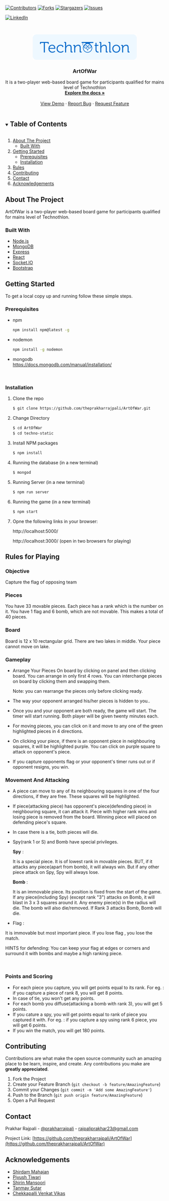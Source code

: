 <!-- # ArtOfWar


### HOW TO RUN

1. cd techno-static
2. node server/index.js
3. npm start -->

<!--
*** Thanks for checking out the Best-README-Template. If you have a suggestion
*** that would make this better, please fork the repo and create a pull request
*** or simply open an issue with the tag "enhancement".
*** Thanks again! Now go create something AMAZING! :D
***
***
***
*** To avoid retyping too much info. Do a search and replace for the following:
*** github_username, repo_name, twitter_handle, email, project_title, project_description
-->



<!-- PROJECT SHIELDS -->
<!--
*** I'm using markdown "reference style" links for readability.
*** Reference links are enclosed in brackets [ ] instead of parentheses ( ).
*** See the bottom of this document for the declaration of the reference variables
*** for contributors-url, forks-url, etc. This is an optional, concise syntax you may use.
*** https://www.markdownguide.org/basic-syntax/#reference-style-links
-->
[![Contributors][contributors-shield]][contributors-url]
[![Forks][forks-shield]][forks-url]
[![Stargazers][stars-shield]][stars-url]
[![Issues][issues-shield]][issues-url]
<!-- [![MIT License][license-shield]][license-url] -->
[![LinkedIn][linkedin-shield]][linkedin-url]



<!-- PROJECT LOGO -->
<br />
<p align="center">
  <a href="https://github.com/theprakharrajpali/ArtOfWar">
    <img src="./readme_assets/Technothlon_full_logo.png" alt="Logo" width="auto" height="80">
  </a>

  <h3 align="center">ArtOfWar</h3>

  <p align="center">
    It is a two-player web-based board game for participants qualified for mains level of  Technothlon
    <br />
    <a href="https://github.com/theprakharrajpali/ArtOfWar"><strong>Explore the docs »</strong></a>
    <br />
    <br />
    <a href="https://github.com/theprakharrajpali/ArtOfWar">View Demo</a>
    ·
    <a href="https://github.com/theprakharrajpali/ArtOfWar/issues">Report Bug</a>
    ·
    <a href="https://github.com/theprakharrajpali/ArtOfWar/issues">Request Feature</a>
  </p>
</p>



<!-- TABLE OF CONTENTS -->
<details open="open">
  <summary><h2 style="display: inline-block">Table of Contents</h2></summary>
  <ol>
    <li>
      <a href="#about-the-project">About The Project</a>
      <ul>
        <li><a href="#built-with">Built With</a></li>
      </ul>
    </li>
    <li>
      <a href="#getting-started">Getting Started</a>
      <ul>
        <li><a href="#prerequisites">Prerequisites</a></li>
        <li><a href="#installation">Installation</a></li>
      </ul>
    </li>
    <!-- <li><a href="#usage">Usage</a></li> -->
    <!-- <li><a href="#roadmap">Roadmap</a></li> -->
    <li><a href="#rules-for-playing">Rules</a> </li>
    <li><a href="#contributing">Contributing</a></li>
    <!-- <li><a href="#license">License</a></li> -->
    <li><a href="#contact">Contact</a></li>
    <li><a href="#acknowledgements">Acknowledgements</a></li>
  </ol>
</details>



<!-- ABOUT THE PROJECT -->
## About The Project

<!-- [![Product Name Screen Shot][product-screenshot]](https://example.com) -->
ArtOfWar is a two-player web-based board game for participants qualified for mains level of Technothlon.

### Built With

* [Node.js](https://nodejs.org/en/)
* [MongoDB](https://www.mongodb.com/)
* [Express](http://expressjs.com/)
* [React](https://reactjs.org/)
* [Socket.IO](https://socket.io/)
* [Bootstrap]([https](https://getbootstrap.com/))



<!-- GETTING STARTED -->
## Getting Started

To get a local copy up and running follow these simple steps.

### Prerequisites

* npm
  ```sh
  npm install npm@latest -g
  ```

* nodemon 
  ```sh
  npm install -g nodemon
  ```

* mongodb
  <br>
  https://docs.mongodb.com/manual/installation/

  <br>


### Installation

1. Clone the repo
   ```sh
   $ git clone https://github.com/theprakharrajpali/ArtOfWar.git
   ```

2. Change Directory
   ```sh
   $ cd ArtOfWar
   $ cd techno-static
   ```

3. Install NPM packages
   ```sh
   $ npm install
   ```

4. Running the database (in a new terminal)
   ```sh
   $ mongod
   ```

5. Running Server (in a new terminal)
    ```sh
    $ npm run server
    ```

6. Running the game (in a new terminal)
   ```sh
   $ npm start
   ```

7. Opne the following links in your browser:

   http://localhost:5000/

   http://localhost:3000/  (open in two browsers for playing)


<!-- USAGE EXAMPLES -->
<!-- ## Usage

Use this space to show useful examples of how a project can be used. Additional screenshots, code examples and demos work well in this space. You may also link to more resources.

_For more examples, please refer to the [Documentation](https://example.com)_
 -->


<!-- ROADMAP -->
<!-- ## Roadmap

See the [open issues](https://github.com/theprakharrajpali/ArtOfWar/issues) for a list of proposed features (and known issues).
 -->

## Rules for Playing
### Objective

Capture the flag of opposing team

### Pieces

You have 33 movable pieces.
Each piece has a rank which is the number on it.
You have 1 flag and 6 bomb, which are not movable.
This makes a total of 40 pieces.

### Board

Board is 12 x 10 rectangular grid. There are two lakes in middle. Your piece cannot move on lake.
### Gameplay

* Arrange Your Pieces On board by clicking on panel and then clicking board. You can arrange in only first 4 rows. You can interchange pieces on board by clicking them and swapping them.

    Note: you can rearrange the pieces only before clicking ready.
    
* The way your opponent arranged his/her pieces is hidden to you..
    
* Once you and your opponent are both ready, the game will start. The timer will start running. Both player will be given twenty minutes each.
    
* For moving pieces, you can click on it and move to any one of the green highlighted pieces in 4 directions.
    
* On clicking your piece, if there is an opponent piece in neighbouring squares, it will be highlighted purple. You can click on purple square to attack on opponent's piece.
  
* If you capture opponents flag or your opponent's timer runs out or if opponent resigns, you win.

### Movement And Attacking

* A piece can move to any of its neighbouring squares in one of the four directions, if they are free. These squares will be highlighted.
* If piece(attacking piece) has opponent's piece(defending piece) in neighbouring square, it can attack it. Piece with higher rank wins and losing piece is removed from the board. Winning piece will placed on defending piece's square.
* In case there is a tie, both pieces will die.
* Spy(rank 1 or S) and Bomb have special privileges.
  
    **Spy** : 

    It is a special piece. It is of lowest rank in movable pieces. BUT, if it attacks any piece(apart from bomb), it will always win. But if any other piece attack on Spy, Spy will always lose.

    **Bomb** : 

    It is an immovable piece. Its position is fixed from the start of the game. If any piece(including Spy) (except rank "3") attacks on Bomb, it will blast in 3 x 3 squares around it. Any enemy piece(s) in the radius will die. The bomb will also die/removed. If Rank 3 attacks Bomb, Bomb will die.

* Flag : 
  
It is immovable but most important piece. If you lose flag , you lose the match. 
  
HINTS for defending: You can keep your flag at edges or corners and surround it with bombs and maybe a high ranking piece.

<br>

### Points and Scoring

* For each piece you capture, you will get points equal to its rank. For eg. : if you capture a piece of rank 8, you will get 8 points.
* In case of tie, you won't get any points.
* For each bomb you diffuse(attacking a bomb with rank 3), you will get 5 points.
* If you cature a spy, you will get points equal to rank of piece you captured it with. For eg. : if you capture a spy using rank 6 piece, you will get 6 points.
* If you win the match, you will get 180 points.


<!-- CONTRIBUTING -->
## Contributing

Contributions are what make the open source community such an amazing place to be learn, inspire, and create. Any contributions you make are **greatly appreciated**.

1. Fork the Project
2. Create your Feature Branch (`git checkout -b feature/AmazingFeature`)
3. Commit your Changes (`git commit -m 'Add some AmazingFeature'`)
4. Push to the Branch (`git push origin feature/AmazingFeature`)
5. Open a Pull Request



<!-- LICENSE
## License

Distributed under the MIT License. See `LICENSE` for more information.

 -->

<!-- CONTACT -->
## Contact

Prakhar Rajpali - [@prakharrajpali](https://linkedin.com/in/prakharrajpali) - rajpaliprakhar23@gmail.com

Project Link: [https://github.com/theprakharrajpali/ArtOfWar](https://github.com/theprakharrajpali/ArtOfWar)



<!-- ACKNOWLEDGEMENTS -->
## Acknowledgements
* [Shirdam Mahajan](https://github.com/shridam1207)
* [Piyush Tiwari](https://github.com/piyush-tiwari)
* [Shirin Mansoori](https://github.com/shirin-mansoori)
* [Tanmay Sutar](https://github.com/Tanny2109)
* [Chekkapalli Venkat Vikas](https://github.com/vikas-4402)





<!-- MARKDOWN LINKS & IMAGES -->
<!-- https://www.markdownguide.org/basic-syntax/#reference-style-links -->
[contributors-shield]: https://img.shields.io/github/contributors/theprakharrajpali/ArtOfWar.svg?style=for-the-badge
[contributors-url]: https://github.com/theprakharrajpali/ArtOfWar/graphs/contributors
[forks-shield]: https://img.shields.io/github/forks/theprakharrajpali/ArtOfWar.svg?style=for-the-badge
[forks-url]: https://github.com/theprakharrajpali/ArtOfWar/network/members
[stars-shield]: https://img.shields.io/github/stars/theprakharrajpali/ArtOfWar.svg?style=for-the-badge
[stars-url]: https://github.com/theprakharrajpali/ArtOfWar/stargazers
[issues-shield]: https://img.shields.io/github/issues/theprakharrajpali/ArtOfWar.svg?style=for-the-badge
[issues-url]: https://github.com/theprakharrajpali/ArtOfWar/issues
[license-shield]: https://img.shields.io/github/license/theprakharrajpali/ArtOfWar.svg?style=for-the-badge
[license-url]: https://github.com/theprakharrajpali/ArtOfWar/blob/master/LICENSE.txt
[linkedin-shield]: https://img.shields.io/badge/-LinkedIn-black.svg?style=for-the-badge&logo=linkedin&colorB=555

[linkedin-url]: https://linkedin.com/in/prakharrajpali

